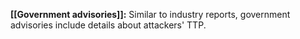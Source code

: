 **[[Government advisories]]:** Similar to industry reports, government advisories include details about attackers' TTP. 
